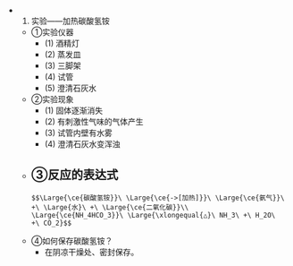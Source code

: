 -
  1. 实验——加热碳酸氢铵
	- ①实验仪器
		- (1) 酒精灯
		- (2) 蒸发皿
		- (3) 三脚架
		- (4) 试管
		- (5) 澄清石灰水
	- ②实验现象
		- (1) 固体逐渐消失
		- (2) 有刺激性气味的气体产生
		- (3) 试管内壁有水雾
		- (4) 澄清石灰水变浑浊
	- ③反应的表达式
		-
		  $$\Large{\ce{碳酸氢铵}}\ \Large{\ce{->[加热]}}\ \Large{\ce{氨气}}\ +\ \Large{水}\ +\ \Large{\ce{二氧化碳}}\\
		  \Large{\ce{NH_4HCO_3}}\ \Large{\xlongequal{△}\ NH_3\ +\ H_2O\ +\ CO_2}$$
	- ④如何保存碳酸氢铵？
		- 在阴凉干燥处、密封保存。